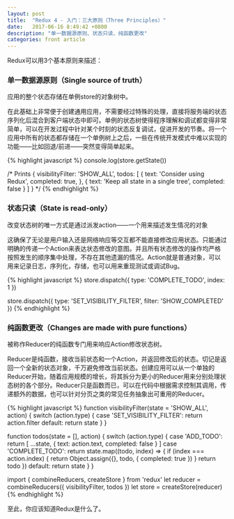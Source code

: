 ```yaml
---
layout: post
title:  "Redux 4 - 入门：三大原则（Three Principles）"
date:   2017-06-16 8:49:42 +0800
description: "单一数据源原则、状态只读、纯函数更改"
categories: front article
---
```


Redux可以用3个基本原则来描述：

### 单一数据源原则（Single source of truth）

应用的整个状态存储在单例store的对象树中。

在此基础上非常便于创建通用应用，不需要经过特殊的处理，直接将服务端的状态序列化后混合到客户端状态中即可。单例的状态树使得程序理解和调试都变得非常简单，可以在开发过程中针对某个时刻的状态反复调试，促进开发的节奏。将一个应用中所有的状态都存储在一个单例树上之后，一些在传统开发模式中难以实现的功能——比如回退/前进——突然变得简单起来。

{% highlight javascript %}
console.log(store.getState())

/* Prints
{
  visibilityFilter: 'SHOW_ALL',
  todos: [
    {
      text: 'Consider using Redux',
      completed: true,
    },
    {
      text: 'Keep all state in a single tree',
      completed: false
    }
  ]
}
*/
{% endhighlight %}

### 状态只读（State is read-only）

改变状态树的唯一方式是通过派发action——一个用来描述发生情况的对象

这确保了无论是用户输入还是网络响应等交互都不能直接修改应用状态。只能通过明确的传递一个Action来表达状态修改的意图。并且所有状态修改的操作均严格按照发生的顺序集中处理，不存在其他遗漏的情况。Action就是普通对象，可以用来记录日志，序列化，存储，也可以用来重现测试或调试Bug。

{% highlight javascript %}
store.dispatch({
  type: 'COMPLETE_TODO',
  index: 1
})

store.dispatch({
  type: 'SET_VISIBILITY_FILTER',
  filter: 'SHOW_COMPLETED'
})
{% endhighlight %}

### 纯函数更改（Changes are made with pure functions）

被称作Reducer的纯函数专门用来响应Action修改状态树。

Reducer是纯函数，接收当前状态和一个Action，并返回修改后的状态。切记是返回一个全新的状态对象，千万避免修改当前状态。创建应用可以从一个单独的Reducer开始，随着应用规模的增长，将其拆分为更小的Reducer用来分别处理状态树的各个部分。Reducer只是函数而已，可以在代码中根据需求控制其调用，传递额外的数据，也可以针对分页之类的常见任务抽象出可重用的Reducer。

{% highlight javascript %}
function visibilityFilter(state = 'SHOW_ALL', action) {
  switch (action.type) {
    case 'SET_VISIBILITY_FILTER':
      return action.filter
    default:
      return state
  }
}

function todos(state = [], action) {
  switch (action.type) {
    case 'ADD_TODO':
      return [
        ...state,
        {
          text: action.text,
          completed: false
        }
      ]
    case 'COMPLETE_TODO':
      return state.map((todo, index) => {
        if (index === action.index) {
          return Object.assign({}, todo, {
            completed: true
          })
        }
        return todo
      })
    default:
      return state
  }
}

import { combineReducers, createStore } from 'redux'
let reducer = combineReducers({ visibilityFilter, todos })
let store = createStore(reducer)
{% endhighlight %}

至此，你应该知道Redux是什么了。
